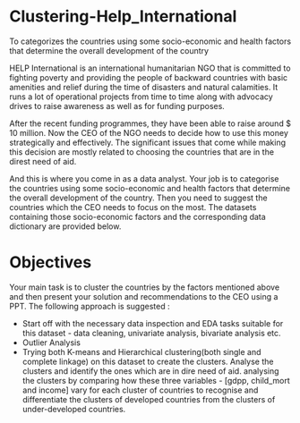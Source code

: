 # Clustering-Help_International
To categorizes the countries using some socio-economic and health factors that determine the overall development of the country

HELP International is an international humanitarian NGO that is committed to fighting poverty and providing the people of backward countries with basic amenities and relief during the time of disasters and natural calamities. It runs a lot of operational projects from time to time along with advocacy drives to raise awareness as well as for funding purposes.

 
After the recent funding programmes, they have been able to raise around $ 10 million. Now the CEO of the NGO needs to decide how to use this money strategically and effectively. The significant issues that come while making this decision are mostly related to choosing the countries that are in the direst need of aid. 


And this is where you come in as a data analyst. Your job is to categorise the countries using some socio-economic and health factors that determine the overall development of the country. Then you need to suggest the countries which the CEO needs to focus on the most.  The datasets containing those socio-economic factors and the corresponding data dictionary are provided below.

# Objectives
Your main task is to cluster the countries by the factors mentioned above and then present your solution and recommendations to the CEO using a PPT.  The following approach is suggested :

 
- Start off with the necessary data inspection and EDA tasks suitable for this dataset - data cleaning, univariate analysis, bivariate analysis etc.
 - Outlier Analysis 
- Trying both K-means and Hierarchical clustering(both single and complete linkage) on this dataset to create the clusters. 
Analyse the clusters and identify the ones which are in dire need of aid. analysing the clusters by comparing how these three variables - [gdpp, child_mort and income] vary for each cluster of countries to recognise and differentiate the clusters of developed countries from the clusters of under-developed countries.


